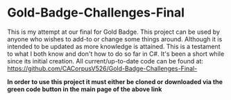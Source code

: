 # Gold-Badge-Challenges-Final
This is my attempt at our final for Gold Badge. This project can be used by anyone who wishes to add-to or change some things around. Although it is intended to be updated as more
knowledge is attained. This is a testament to what I both know and don't how to do so far in C#. It's been a short while since its initial creation.
All current/up-to-date code can be found at: https://github.com/CACorpusV526/Gold-Badge-Challenges-Final-

******In order to use this project it must either be cloned or downloaded
via the green code button in the main page of the above link******
